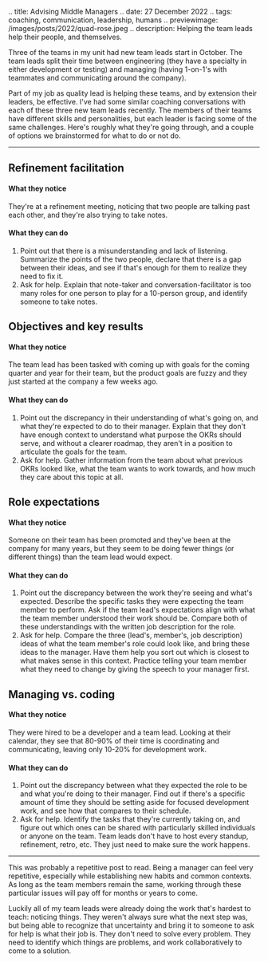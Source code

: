 .. title: Advising Middle Managers
.. date: 27 December 2022
.. tags: coaching, communication, leadership, humans
.. previewimage: /images/posts/2022/quad-rose.jpeg
.. description: Helping the team leads help their people, and themselves.

Three of the teams in my unit had new team leads start in October. The team leads split their time between engineering (they have a specialty in either development or testing) and managing (having 1-on-1's with teammates and communicating around the company). 

Part of my job as quality lead is helping these teams, and by extension their leaders, be effective. I've had some similar coaching conversations with each of these three new team leads recently. The members of their teams have different skills and personalities, but each leader is facing some of the same challenges. Here's roughly what they're going through, and a couple of options we brainstormed for what to do or not do.

___

## Refinement facilitation

#### What they notice

They're at a refinement meeting, noticing that two people are talking past each other, and they're also trying to take notes. 

#### What they can do

1. Point out that there is a misunderstanding and lack of listening. Summarize the points of the two people, declare that there is a gap between their ideas, and see if that's enough for them to realize they need to fix it. 
2. Ask for help. Explain that note-taker and conversation-facilitator is too many roles for one person to play for a 10-person group, and identify someone to take notes. 

## Objectives and key results

#### What they notice 

The team lead has been tasked with coming up with goals for the coming quarter and year for their team, but the product goals are fuzzy and they just started at the company a few weeks ago. 

#### What they can do

1. Point out the discrepancy in their understanding of what's going on, and what they're expected to do to their manager. Explain that they don't have enough context to understand what purpose the OKRs should serve, and without a clearer roadmap, they aren't in a position to articulate the goals for the team.
2. Ask for help. Gather information from the team about what previous OKRs looked like, what the team wants to work towards, and how much they care about this topic at all.

## Role expectations

#### What they notice

Someone on their team has been promoted and they've been at the company for many years, but they seem to be doing fewer things (or different things) than the team lead would expect. 

#### What they can do

1. Point out the discrepancy between the work they're seeing and what's expected. Describe the specific tasks they were expecting the team member to perform. Ask if the team lead's expectations align with what the team member understood their work should be. Compare both of these understandings with the written job description for the role. 
2. Ask for help. Compare the three (lead's, member's, job description) ideas of what the team member's role could look like, and bring these ideas to the manager. Have them help you sort out which is closest to what makes sense in this context. Practice telling your team member what they need to change by giving the speech to your manager first.

## Managing vs. coding

#### What they notice

They were hired to be a developer and a team lead. Looking at their calendar, they see that 80-90% of their time is coordinating and communicating, leaving only 10-20% for development work.

#### What they can do

1. Point out the discrepancy between what they expected the role to be and what you're doing to their manager. Find out if there's a specific amount of time they should be setting aside for focused development work, and see how that compares to their schedule. 
2. Ask for help. Identify the tasks that they're currently taking on, and figure out which ones can be shared with particularly skilled individuals or anyone on the team. Team leads don't have to host every standup, refinement, retro, etc. They just need to make sure the work happens.
 
---

This was probably a repetitive post to read. Being a manager can feel very repetitive, especially while establishing new habits and common contexts. As long as the team members remain the same, working through these particular issues will pay off for months or years to come.

Luckily all of my team leads were already doing the work that's hardest to teach: noticing things. They weren't always sure what the next step was, but being able to recognize that uncertainty and bring it to someone to ask for help is what their job is. They don't need to solve every problem. They need to identify which things are problems, and work collaboratively to come to a solution. 
